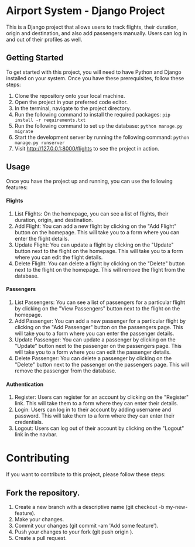 # Airport System - Django Project

This is a Django project that allows users to track flights, their duration, origin and destination, and also add passengers manually. Users can log in and out of their profiles as well.

## Getting Started

To get started with this project, you will need to have Python and Django installed on your system. Once you have these prerequisites, follow these steps:

1. Clone the repository onto your local machine.
2. Open the project in your preferred code editor.
3. In the terminal, navigate to the project directory.
4. Run the following command to install the required packages:
```pip install -r requirements.txt```
5. Run the following command to set up the database:
```python manage.py migrate```
6. Start the development server by running the following command:
```python manage.py runserver```
7. Visit http://127.0.0.1:8000/flights to see the project in action.

## Usage

Once you have the project up and running, you can use the following features:

#### Flights

1. List Flights: On the homepage, you can see a list of flights, their duration, origin, and destination.
2. Add Flight: You can add a new flight by clicking on the "Add Flight" button on the homepage. This will take you to a form where you can enter the flight details.
3. Update Flight: You can update a flight by clicking on the "Update" button next to the flight on the homepage. This will take you to a form where you can edit the flight details.
4. Delete Flight: You can delete a flight by clicking on the "Delete" button next to the flight on the homepage. This will remove the flight from the database.

#### Passengers

1. List Passengers: You can see a list of passengers for a particular flight by clicking on the "View Passengers" button next to the flight on the homepage.
2. Add Passenger: You can add a new passenger for a particular flight by clicking on the "Add Passenger" button on the passengers page. This will take you to a form where you can enter the passenger details.
3. Update Passenger: You can update a passenger by clicking on the "Update" button next to the passenger on the passengers page. This will take you to a form where you can edit the passenger details.
4. Delete Passenger: You can delete a passenger by clicking on the "Delete" button next to the passenger on the passengers page. This will remove the passenger from the database.

#### Authentication
1. Register: Users can register for an account by clicking on the "Register" link. This will take them to a form where they can enter their details.
2. Login: Users can log in to their account by adding username and password. This will take them to a form where they can enter their credentials.
3. Logout: Users can log out of their account by clicking on the "Logout" link in the navbar.

# Contributing

If you want to contribute to this project, please follow these steps:

## Fork the repository.

1. Create a new branch with a descriptive name (git checkout -b my-new-feature).
2. Make your changes.
3. Commit your changes (git commit -am 'Add some feature').
4. Push your changes to your fork (git push origin <your-changes>).
5. Create a pull request.